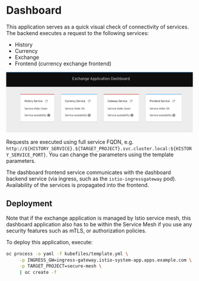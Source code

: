 # Dashboard

This application serves as a quick visual check of connectivity of
services. The backend executes a request to the following services:

- History
- Currency
- Exchange
- Frontend (currency exchange frontend)

![Image of the dashboard application](imgs/frontend.png)

Requests are executed using full service FQDN, e.g. `http://${HISTORY_SERVICE}.${TARGET_PROJECT}.svc.cluster.local:${HISTORY_SERVICE_PORT}`.
You can change the parameters using the template parameters.

The dashboard frontend service communicates with the dashboard backend service (via ingress, such as the `istio-ingressgateway` pod).
Availability of the services is propagated into the frontend.

## Deployment

Note that if the exchange application is managed by Istio service mesh, this dashboard
application also has to be within the Service Mesh if you use any security features such as
mTLS, or authorization policies.

To deploy this application, execute:

```sh
oc process -o yaml -f kubefiles/template.yml \
     -p INGRESS_GW=ingress-gateway.istio-system-app.apps.example.com \
     -p TARGET_PROJECT=secure-mesh \
     | oc create -f
```
